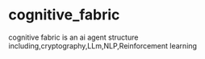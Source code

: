 # cognitive_fabric
cognitive fabric is an ai agent structure including,cryptography,LLm,NLP,Reinforcement learning 
